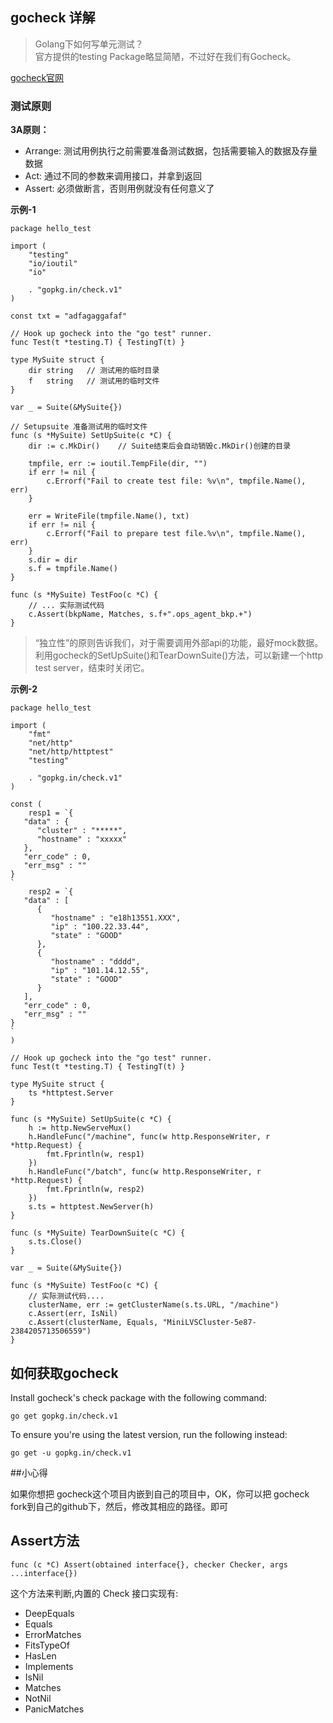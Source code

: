 ## gocheck 详解

>Golang下如何写单元测试？  
官方提供的testing Package略显简陋，不过好在我们有Gocheck。

[gocheck官网](http://labix.org/gocheck)

### 测试原则

**3A原则：**

* Arrange: 测试用例执行之前需要准备测试数据，包括需要输入的数据及存量数据
* Act: 通过不同的参数来调用接口，并拿到返回
* Assert: 必须做断言，否则用例就没有任何意义了

**示例-1**

```
package hello_test

import (
    "testing"
    "io/ioutil"
    "io"

    . "gopkg.in/check.v1"
)

const txt = "adfagaggafaf"

// Hook up gocheck into the "go test" runner.
func Test(t *testing.T) { TestingT(t) }

type MySuite struct {
    dir string   // 测试用的临时目录
    f   string   // 测试用的临时文件
}

var _ = Suite(&MySuite{})

// Setupsuite 准备测试用的临时文件
func (s *MySuite) SetUpSuite(c *C) {
    dir := c.MkDir()    // Suite结束后会自动销毁c.MkDir()创建的目录

    tmpfile, err := ioutil.TempFile(dir, "")
    if err != nil {
        c.Errorf("Fail to create test file: %v\n", tmpfile.Name(), err)
    }

    err = WriteFile(tmpfile.Name(), txt)
    if err != nil {
        c.Errorf("Fail to prepare test file.%v\n", tmpfile.Name(), err)
    }
    s.dir = dir
    s.f = tmpfile.Name()   
}

func (s *MySuite) TestFoo(c *C) {
    // ... 实际测试代码
    c.Assert(bkpName, Matches, s.f+".ops_agent_bkp.+")
}
```


>“独立性”的原则告诉我们，对于需要调用外部api的功能，最好mock数据。利用gocheck的SetUpSuite()和TearDownSuite()方法，可以新建一个http test server，结束时关闭它。

**示例-2**

```$xslt
package hello_test

import (
    "fmt"
    "net/http"
    "net/http/httptest"
    "testing"

    . "gopkg.in/check.v1"
)

const (
    resp1 = `{
   "data" : {
      "cluster" : "*****",
      "hostname" : "xxxxx"
   },
   "err_code" : 0,
   "err_msg" : ""
}
`
    resp2 = `{
   "data" : [
      {
         "hostname" : "e18h13551.XXX",
         "ip" : "100.22.33.44",
         "state" : "GOOD"
      },
      {
         "hostname" : "dddd",
         "ip" : "101.14.12.55",
         "state" : "GOOD"
      }
   ],
   "err_code" : 0,
   "err_msg" : ""
}
`
)

// Hook up gocheck into the "go test" runner.
func Test(t *testing.T) { TestingT(t) }

type MySuite struct {
    ts *httptest.Server
}

func (s *MySuite) SetUpSuite(c *C) {
    h := http.NewServeMux()
    h.HandleFunc("/machine", func(w http.ResponseWriter, r *http.Request) {
        fmt.Fprintln(w, resp1)
    })
    h.HandleFunc("/batch", func(w http.ResponseWriter, r *http.Request) {
        fmt.Fprintln(w, resp2)
    })
    s.ts = httptest.NewServer(h)
}

func (s *MySuite) TearDownSuite(c *C) {
    s.ts.Close()
}

var _ = Suite(&MySuite{})

func (s *MySuite) TestFoo(c *C) {
    // 实际测试代码....
    clusterName, err := getClusterName(s.ts.URL, "/machine")
    c.Assert(err, IsNil)
    c.Assert(clusterName, Equals, "MiniLVSCluster-5e87-2384205713506559")
}
```

## 如何获取gocheck

Install gocheck's check package with the following command:

```$xslt
go get gopkg.in/check.v1

```

To ensure you're using the latest version, run the following instead:

```$xslt
go get -u gopkg.in/check.v1

```

##小心得

如果你想把 gocheck这个项目内嵌到自己的项目中，OK，你可以把 gocheck fork到自己的github下，然后，修改其相应的路径。即可

## Assert方法

```$xslt
func (c *C) Assert(obtained interface{}, checker Checker, args ...interface{})
```

这个方法来判断,内置的 Check 接口实现有:

* DeepEquals
* Equals
* ErrorMatches
* FitsTypeOf
* HasLen
* Implements
* IsNil
* Matches
* NotNil
* PanicMatches

